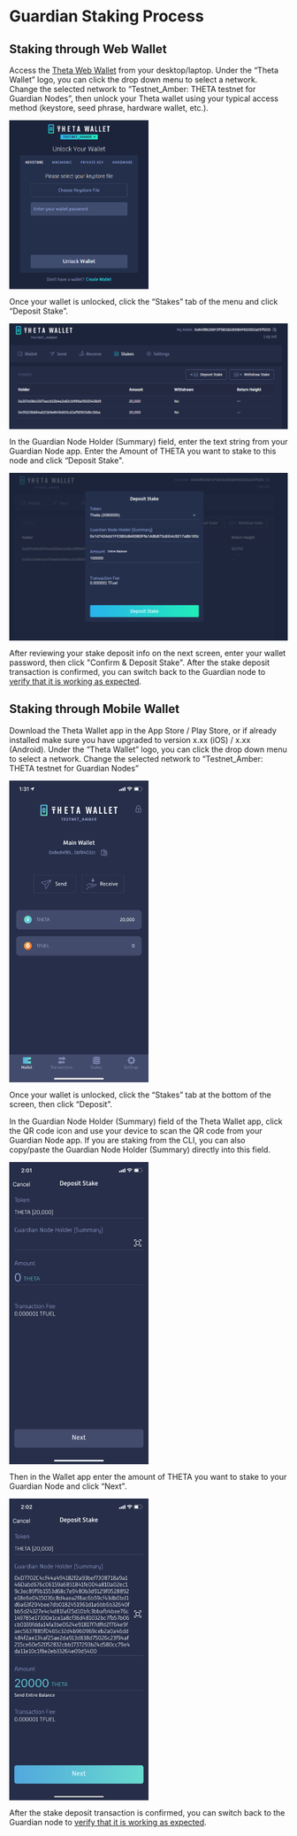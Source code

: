 # Guardian Staking Process

## Staking through Web Wallet

Access the [Theta Web Wallet](https://wallet-beta.thetatoken.org/wallet) from your desktop/laptop. Under the “Theta Wallet” logo, you can click the drop down menu to select a network. Change the selected network to “Testnet_Amber: THETA testnet for Guardian Nodes”, then unlock your Theta wallet using your typical access method (keystore, seed phrase, hardware wallet, etc.). 

<a href="url"><img src="./images/Theta_wallet_testnet_amber.png" align="center" height="50%" width="50%" ></a>

Once your wallet is unlocked, click the “Stakes” tab of the menu and click “Deposit Stake”.

<a href="url"><img src="./images/withdraw_stake.png" align="center" ></a>

In the Guardian Node Holder (Summary) field, enter the text string from your Guardian Node app. Enter the Amount of THETA you want to stake to this node and click “Deposit Stake". 

<a href="url"><img src="./images/wallet_deposit_stake.png" align="center" ></a>

After reviewing your stake deposit info on the next screen, enter your wallet password, then click "Confirm & Deposit Stake". After the stake deposit transaction is confirmed, you can switch back to the Guardian node to [verify that it is working as expected](./GUI.md#verify-the-guardian-node).

## Staking through Mobile Wallet

Download the Theta Wallet app in the App Store / Play Store, or if already installed make sure  you have upgraded to version x.xx (iOS) / x.xx (Android). Under the “Theta Wallet” logo, you can click the drop down menu to select a network. Change the selected network to “Testnet_Amber: THETA testnet for Guardian Nodes”

<a href="url"><img src="./images/mobile_wallet_testnet.png" align="center" height="50%" width="50%" ></a>

Once your wallet is unlocked, click the “Stakes” tab at the bottom of the screen, then click “Deposit”.

In the Guardian Node Holder (Summary) field of the Theta Wallet app, click the QR code icon and use your device to scan the QR code from your Guardian Node app. If you are staking from the CLI, you can also copy/paste the Guardian Node Holder (Summary) directly into this field. 

<a href="url"><img src="./images/mobile_wallet_deposit.png" align="center" height="50%" width="50%" ></a>

Then in the Wallet app enter the amount of THETA you want to stake to your Guardian Node and click “Next". 

<a href="url"><img src="./images/mobile_wallet_deposit2.png" align="center" height="50%" width="50%" ></a>

After the stake deposit transaction is confirmed, you can switch back to the Guardian node to [verify that it is working as expected](./GUI.md#verify-the-guardian-node).
